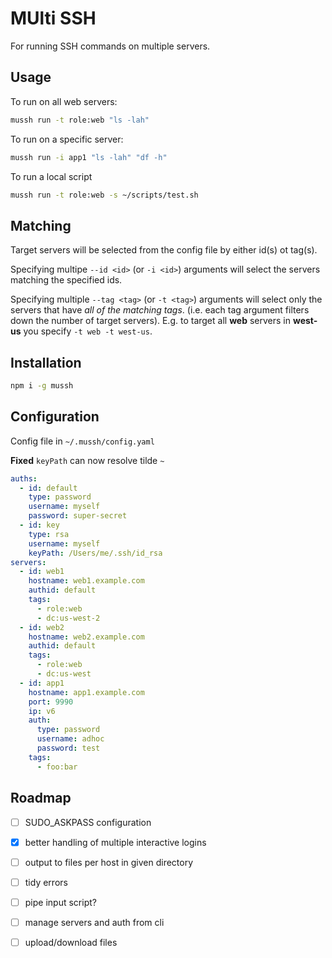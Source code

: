 # MUlti SSH

For running SSH commands on multiple servers.

## Usage

To run on all web servers:

```bash
mussh run -t role:web "ls -lah"
```

To run on a specific server:

```bash
mussh run -i app1 "ls -lah" "df -h"
```

To run a local script

```bash
mussh run -t role:web -s ~/scripts/test.sh
```

## Matching

Target servers will be selected from the config file by either id(s) ot tag(s).

Specifying multipe `--id <id>` (or `-i <id>`) arguments will select the servers matching the specified ids.

Specifying multiple `--tag <tag>` (or `-t <tag>`) arguments will select only the servers that have *all of the matching tags*. (i.e. each tag argument filters down the number of target servers). E.g. to target all **web** servers in **west-us** you specify `-t web -t west-us`.

## Installation

```bash
npm i -g mussh
```

## Configuration

Config file in `~/.mussh/config.yaml`

**Fixed** `keyPath` can now resolve tilde `~`

```yaml
auths:
  - id: default
    type: password
    username: myself
    password: super-secret
  - id: key
    type: rsa
    username: myself
    keyPath: /Users/me/.ssh/id_rsa
servers:
  - id: web1
    hostname: web1.example.com
    authid: default
    tags:
      - role:web
      - dc:us-west-2
  - id: web2
    hostname: web2.example.com
    authid: default
    tags:
      - role:web
      - dc:us-west
  - id: app1
    hostname: app1.example.com
    port: 9990
    ip: v6
    auth:
      type: password
      username: adhoc
      password: test
    tags:
      - foo:bar
```

## Roadmap

* [ ] SUDO_ASKPASS configuration
* [x] better handling of multiple interactive logins
* [ ] output to files per host in given directory
* [ ] tidy errors
* [ ] pipe input script?
* [ ] manage servers and auth from cli
* [ ] upload/download files

